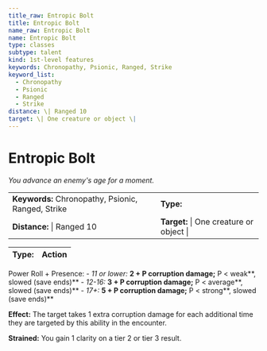 ```yaml
---
title_raw: Entropic Bolt
title: Entropic Bolt
name_raw: Entropic Bolt
name: Entropic Bolt
type: classes
subtype: talent
kind: 1st-level features
keywords: Chronopathy, Psionic, Ranged, Strike
keyword_list:
  - Chronopathy
  - Psionic
  - Ranged
  - Strike
distance: \| Ranged 10
target: \| One creature or object \|
---
```


# Entropic Bolt

*You advance an enemy's age for a moment.*

|                                                    |                                          |
| :------------------------------------------------- | :--------------------------------------- |
| **Keywords:** Chronopathy, Psionic, Ranged, Strike | **Type:**                                |
| **Distance:** \| Ranged 10                         | **Target:** \| One creature or object \| |

| **Type:** | Action |
| --------- | ------ |

Power Roll + Presence: - *11 or lower:* **2 + P corruption damage;** P \< weak\*\*, slowed (save ends)\*\* - *12-16:* **3 + P corruption damage;** P \< average\*\*, slowed (save ends)\*\* - *17+:* **5 + P corruption damage;** P \< strong\*\*, slowed (save ends)\*\*

**Effect:** The target takes 1 extra corruption damage for each additional time they are targeted by this ability in the encounter.

**Strained:** You gain 1 clarity on a tier 2 or tier 3 result.
